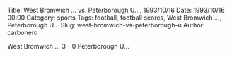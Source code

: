 Title: West Bromwich … vs. Peterborough U…, 1993/10/16
Date: 1993/10/16 00:00
Category: sports
Tags: football, football scores, West Bromwich …, Peterborough U…
Slug: west-bromwich-vs-peterborough-u
Author: carbonero


West Bromwich … 3 - 0 Peterborough U…
